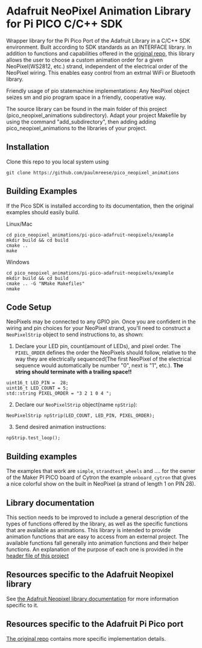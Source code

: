 # Adafruit NeoPixel Animation Library for Pi PICO C/C++ SDK

Wrapper library for the Pi Pico Port of the Adafruit Library in a C/C++ SDK environment.
Built according to SDK standards as an INTERFACE library. In addition to functions and capabilities offered in the [original repo](https://github.com/martinkooij/pi-pico-adafruit-neopixels), this library allows the user to choose a custom animation order for a given NeoPixel(WS2812, etc.) strand, independent of the electrical order of the NeoPixel wiring. This enables easy control from an extrnal WiFi or Bluetooth library.

Friendly usage of pio statemachine implementations: Any NeoPixel object seizes sm and pio program space in a friendly, cooperative way.

The source library can be found in the main folder of this project (pico_neopixel_animations subdirectory). Adapt your project Makefile by using the command "add_subdirectory", then adding adding pico_neopixel_animations to the libraries of your project.

## Installation
Clone this repo to you local system using
````
git clone https://github.com/paulmreese/pico_neopixel_animations
````


## Building Examples
If the Pico SDK is installed according to its documentation, then the original examples should easily build.

Linux/Mac
````
cd pico_neopixel_animations/pi-pico-adafruit-neopixels/example
mkdir build && cd build
cmake ..
make
````
Windows
````
cd pico_neopixel_animations/pi-pico-adafruit-neopixels/example
mkdir build && cd build
cmake .. -G "NMake Makefiles"
nmake
````

## Code Setup
NeoPixels may be connected to any GPIO pin. Once you are confident in the wiring and pin choices for your NeoPixel strand, you'll need to construct a `NeoPixelStrip` object to send instructions to, as shown:
1. Declare your LED pin, count(amount of LEDs), and pixel order. The `PIXEL_ORDER` defines the order the NeoPixels should follow, relative to the way they are electrically sequenced(The first NeoPixel of the electrical sequence would automatically be number "0", next is "1", etc.). **The string should terminate with a trailing space!!**
````
uint16_t LED_PIN =  28;
uint16_t LED_COUNT = 5;
std::string PIXEL_ORDER = "3 2 1 0 4 ";
````
2. Declare our `NeoPixelStrip` object(name `npStrip`):
````
NeoPixelStrip npStrip(LED_COUNT, LED_PIN, PIXEL_ORDER);
````
3. Send desired animation instructions:
````
npStrip.test_loop();
````

## Building examples
The examples that work are `simple`, `strandtest_wheels` and ....
for the owner of the Maker PI PICO board of Cytron the example `onboard_cytron` that gives a nice colorful show on the built in NeoPixel (a strand of length 1 on PIN 28).

## Library documentation
This section needs to be improved to include a general description of the types of functions offered by the library, as well as the specific functions that are available as animations.
This library is intended to provide animation functions that are easy to access from an external project. The available functions fall generally into animation functions and their helper functions. An explanation of the purpose of each one is provided in the [header file of this project](pico_neopixel_animations.h)

## Resources specific to the Adafruit Neopixel library
See [the Adafruit Neopixel library documentation](https://github.com/adafruit/Adafruit_NeoPixel) for more information specific to it.

## Resources specific to the Adafruit Pi Pico port
[The original repo](https://github.com/martinkooij/pi-pico-adafruit-neopixels) contains more specific implementation details.
